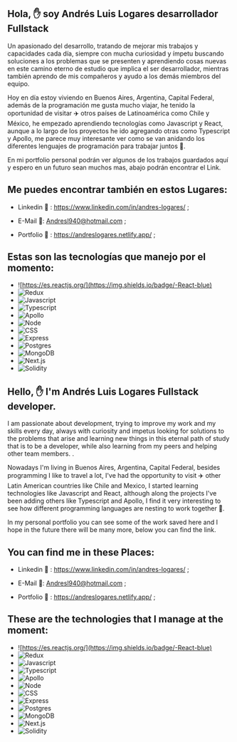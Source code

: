 ## Hola, ✋ soy Andrés Luis Logares desarrollador Fullstack

  Un apasionado del  desarrollo, tratando de mejorar mis trabajos y capacidades cada día, siempre con mucha curiosidad y ímpetu buscando soluciones a los problemas que se presenten y aprendiendo cosas nuevas en este camino eterno de estudio que implica el ser desarrollador, mientras también aprendo de mis compañeros y ayudo a los demás miembros del equipo. 
  
  Hoy en día estoy viviendo en Buenos Aires, Argentina, Capital Federal, además de la programación me gusta mucho viajar, he tenido la oportunidad de visitar ✈️ otros países de Latinoamérica como Chile y México, he empezado aprendiendo tecnologías como Javascript y React, aunque a lo largo de los proyectos he ido agregando otras como Typescript y Apollo, me parece muy interesante ver como se van anidando los diferentes lenguajes de programación para trabajar juntos 🤝.

 En mi portfolio personal podrán ver algunos de los trabajos guardados aquí y espero en un futuro sean muchos mas, abajo podrán encontrar el Link.
  
  ## Me puedes encontrar también en estos Lugares:
       
  - Linkedin 🔗 : https://www.linkedin.com/in/andres-logares/ ;
    
  - E-Mail 📧: Andresl940@hotmail.com ;
  
  - Portfolio :briefcase: : https://andreslogares.netlify.app/ ; 

## Estas son las tecnologías que manejo por el momento: 

  - ![https://es.reactjs.org/](https://img.shields.io/badge/-React-blue)
  - ![Redux](https://img.shields.io/badge/-Redux-red)
  - ![Javascript](https://img.shields.io/badge/-Javascript-yellow)
  - ![Typescript](https://img.shields.io/badge/-Typescript-green)
  - ![Apollo](https://img.shields.io/badge/-Apollo-red)
  - ![Node](https://img.shields.io/badge/-Node-green)
  - ![CSS](https://img.shields.io/badge/-CSS-yellowgreen)
  - ![Express](https://img.shields.io/badge/-Express-blue)
  - ![Postgres](https://img.shields.io/badge/-Postgres-green)
  - ![MongoDB](https://img.shields.io/badge/-MongoDB-lightgrey)
  - ![Next.js](https://img.shields.io/badge/-Next.js-green)
  - ![Solidity](https://img.shields.io/badge/-Solidity-red)


## Hello, ✋ I'm Andrés Luis Logares Fullstack developer.

  I am passionate about development, trying to improve my work and my skills every day, always with curiosity and impetus looking for solutions to the problems that arise and learning new things in this eternal path of study that is to be a developer, while also learning from my peers and helping other team members. . 

  Nowadays I'm living in Buenos Aires, Argentina, Capital Federal, besides programming I like to travel a lot, I've had the opportunity to visit ✈️ other Latin American countries like Chile and Mexico, I started learning technologies like Javascript and React, although along the projects I've been adding others like Typescript and Apollo, I find it very interesting to see how different programming languages are nesting to work together 🤝.
      
 In my personal portfolio you can see some of the work saved here and I hope in the future there will be many more, below you can find the link.

  ## You can find me in these Places:

- Linkedin 🔗 : https://www.linkedin.com/in/andres-logares/ ;
    
- E-Mail 📧: Andresl940@hotmail.com ;
  
- Portfolio :briefcase: : https://andreslogares.netlify.app/ ; 

## These are the technologies that I manage at the moment: 

  - ![https://es.reactjs.org/](https://img.shields.io/badge/-React-blue)
  - ![Redux](https://img.shields.io/badge/-Redux-red)
  - ![Javascript](https://img.shields.io/badge/-Javascript-yellow)
  - ![Typescript](https://img.shields.io/badge/-Typescript-green)
  - ![Apollo](https://img.shields.io/badge/-Apollo-red)
  - ![Node](https://img.shields.io/badge/-Node-green)
  - ![CSS](https://img.shields.io/badge/-CSS-yellowgreen)
  - ![Express](https://img.shields.io/badge/-Express-blue)
  - ![Postgres](https://img.shields.io/badge/-Postgres-green)
  - ![MongoDB](https://img.shields.io/badge/-MongoDB-lightgrey)
  - ![Next.js](https://img.shields.io/badge/-Next.js-green)
  - ![Solidity](https://img.shields.io/badge/-Solidity-red)


